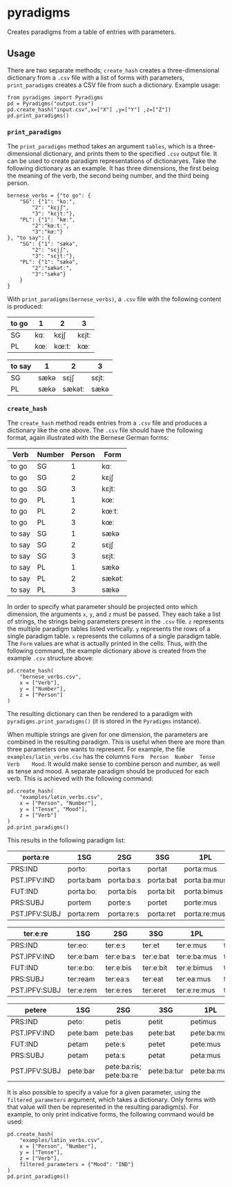 # pyradigms

Creates paradigms from a table of entries with parameters.

## Usage
There are two separate methods; `create_hash` creates a three-dimensional dictionary from a `.csv` file with a list of forms with parameters, `print_paradigms` creates a CSV file from such a dictionary.
Example usage:

```
from pyradigms import Pyradigms
pd = Pyradigms("output.csv")
pd.create_hash("input.csv",x=["X"] ,y=["Y"] ,z=["Z"])
pd.print_paradigms()
```

### `print_paradigms`
The `print_paradigms` method takes an argument `tables`, which is a three-dimensional dictionary, and prints them to the specified `.csv` output file.
It can be used to create paradigm representations of dictionaryes.
Take the following dictionary as an example.
It has three dimensions, the first being the meaning of the verb, the second being number, and the third being person.

```
bernese_verbs = {"to go": {
    "SG": {"1": "kɑː",
        "2": "kɛjʃ",
        "3": "kɛjtː"},
    "PL": {"1": "kœː",
        "2":"kœːtː",
        "3":"kœː"}
}, "to say": {
    "SG": {"1": "sækə",
        "2": "sɛjʃ",
        "3": "sɛjtː"},
    "PL": {"1": "sækə",
        "2":"sækətː",
        "3":"sækə"}
    }
}
```
With `print_paradigms(bernese_verbs)`, a `.csv` file with the following content is produced:

| to go | 1  | 2  | 3  
| ----- | ----- | ----  | ----
| SG | kɑː | kɛjʃ | kɛjtː
| PL | kœː | kœːtː | kœː

| to say | 1 | 2 | 3
| ----- | ----- | ------ | ------
| SG | sækə | sɛjʃ | sɛjtː
| PL | sækə | sækətː | sækə

### `create_hash`
The `create_hash` method reads entries from a `.csv` file and produces a dictionary like the one above.
The `.csv` file should have the following format, again illustrated with the Bernese German forms:

| Verb | Number | Person | Form
| ----- | -----| ----- | -----
| to go | SG | 1 | kɑː
| to go | SG | 2 | kɛjʃ
| to go | SG | 3 | kɛjtː
| to go | PL | 1 | kœː
| to go | PL | 2 | kœːtː
| to go | PL | 3 | kœː
| to say | SG | 1 | sækə
| to say | SG | 2 | sɛjʃ
| to say | SG | 3 | sɛjtː
| to say | PL | 1 | sækə
| to say | PL | 2 | sækətː
| to say | PL | 3 | sækə

In order to specify what parameter should be projected onto which dimension, the arguments `x`, `y`, and `z` must be passed.
They each take a list of strings, the strings being parameters present in the `.csv` file.
`z` represents the multiple paradigm tables listed vertically.
`y` represents the rows of a single paradigm table.
`x` represents the columns of a single paradigm table.
The `Form` values are what is actually printed in the cells.
Thus, with the following command, the example dictionary above is created from the example `.csv` structure above:
```
pd.create_hash(
    "bernese_verbs.csv",
    x = ["Verb"],
    y = ["Number"],
    z = ["Person"]
)
```

The resulting dictionary can then be rendered to a paradigm with `pyradigms.print_paradigms()` (it is stored in the `Pyradigms` instance).

When multiple strings are given for one dimension, the parameters are combined in the resulting paradigm.
This is useful when there are more than three parameters one wants to represent.
For example, the file `examples/latin_verbs.csv` has the columns `Form	Person	Number	Tense	Verb	Mood`.
It would make sense to combine person and number, as well as tense and mood.
A separate paradigm should be produced for each verb.
This is achieved with the following command:


```
pd.create_hash(
    "examples/latin_verbs.csv",
    x = ["Person", "Number"],
    y = ["Tense", "Mood"],
    z = ["Verb"]
)
pd.print_paradigms()
```

This results in the following paradigm list:

| portaːre | 1SG | 2SG | 3SG | 1PL | 2PL | 3PL
| --- | --- | --- | --- | --- | --- | ---
| PRS:IND | portoː | portaːs | portat | portaːmus | portaːtis | portant
| PST.IPFV:IND | portaːbam | portaːbaːs | portaːbat | portaːbaːmus | portaːbaːtis | portaːbant
| FUT:IND | portaːboː | portaːbis | portaːbit | portaːbimus | portaːbitis | portaːbunt
| PRS:SUBJ | portem | porteːs | portet | porteːmus | porteːtis | portent
| PST.IPFV:SUBJ | portaːrem | portaːreːs | portaːret | portaːreːmus | portaːreːtis | portaːrent

| terːeːre | 1SG | 2SG | 3SG | 1PL | 2PL | 3PL
| --- | --- | --- | --- | --- | --- | ---
| PRS:IND | terːeoː | terːeːs | terːet | terːeːmus | terːeːtis | terːent
| PST.IPFV:IND | terːeːbam | terːeːbaːs | terːeːbat | terːeːbaːmus | terːeːbaːtis | terːeːbant
| FUT:IND | terːeːboː | terːeːbis | terːeːbit | terːeːbimus | terːeːbitis | terːeːbunt
| PRS:SUBJ | terːream | terːeaːs | terːeat | terːeaːmus | terːeaːtis | terːeant
| PST.IPFV:SUBJ | terːeːrem | terːeːres | terːeret | terːeːreːmus | terːeːreːtis | terːeːrent

| petere | 1SG | 2SG | 3SG | 1PL | 2PL | 3PL
| --- | --- | --- | --- | --- | --- | ---
| PRS:IND | petoː | petis | petit | petimus | petitis | petunt
| PST.IPFV:IND | peteːbam | peteːbas | peteːbat | peteːbaːmus | peteːbaːtis | peteːbant
| FUT:IND | petam | peteːs | petet | peteːmus | peteːtis | petent
| PRS:SUBJ | petam | petaːs | petat | petaːmus | petaːtis | petant
| PST.IPFV:SUBJ | peteːbar | peteːbaːris; peteːbaːre | peteːbaːtur | peteːbaːmus | peteːbaːminiː | peteːbaːtur

It is also possible to specify a value for a given parameter, using the `filtered_parameters` argument, which takes a dictionary.
Only forms with that value will then be represented in the resulting paradigm(s).
For example, to only print indicative forms, the following command would be used:

```
pd.create_hash(
    "examples/latin_verbs.csv",
    x = ["Person", "Number"],
    y = ["Tense"],
    z = ["Verb"],
    filtered_parameters = {"Mood": "IND"}
)
pd.print_paradigms()
```